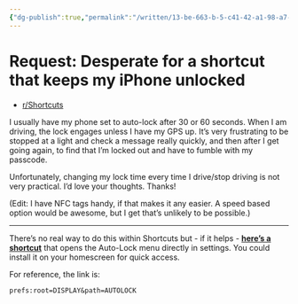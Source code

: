 ```yaml
---
{"dg-publish":true,"permalink":"/written/13-be-663-b-5-c41-42-a1-98-a7-fdde-6-c10499-a/","dgHomeLink":true,"dgPassFrontmatter":false}
---
```


# Request: Desperate for a shortcut that keeps my iPhone unlocked
- [r/Shortcuts](https://reddit.com/r/shortcuts/comments/t2yo6s/request_desperate_for_a_shortcut_that_keeps_my/)

I usually have my phone set to auto-lock after 30 or 60 seconds. When I am driving, the lock engages unless I have my GPS up. It’s very frustrating to be stopped at a light and check a message really quickly, and then after I get going again, to find that I’m locked out and have to fumble with my passcode.

Unfortunately, changing my lock time every time I drive/stop driving is not very practical. I’d love your thoughts. Thanks!

(Edit: I have NFC tags handy, if that makes it any easier. A speed based option would be awesome, but I get that’s unlikely to be possible.)

---

There’s no real way to do this within Shortcuts but - if it helps - [**here’s a shortcut**](https://www.icloud.com/shortcuts/28971c99d58145ebba88312fca59175c) that opens the Auto-Lock menu directly in settings. You could install it on your homescreen for quick access.

For reference, the link is:

`prefs:root=DISPLAY&path=AUTOLOCK`